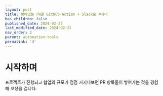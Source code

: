```yaml
---
layout: post
title: 쌓여있는 PR을 Github-Action + Slack로 부수기 
has_children: false
published_date: 2024-02-22
last_modified_date: 2024-02-22
nav_order: 2
parent: automation-tools
permalink: '4'
---
```


# 시작하며

프로젝트가 진행되고 협업의 규모가 점점 커지다보면 PR 항목들이 쌓여가는 것을 경험해 보셨을 겁니다.

